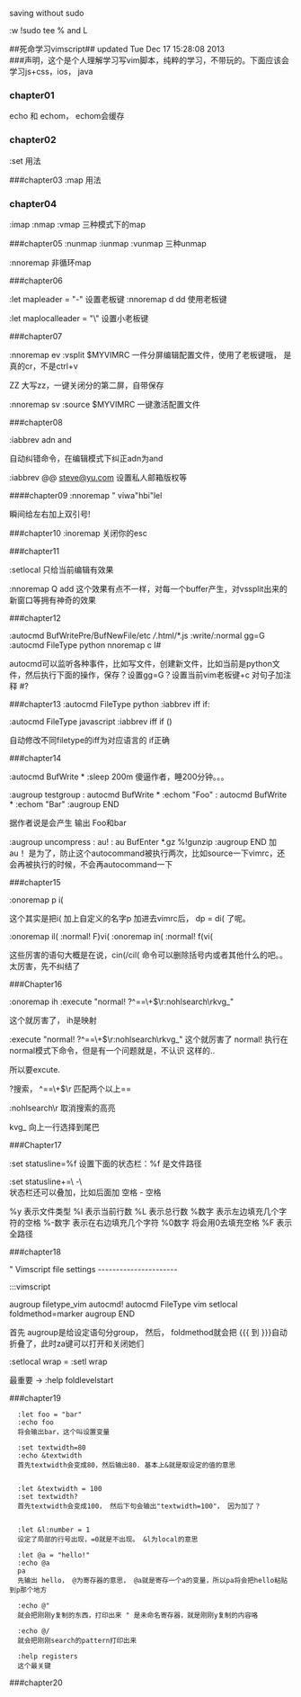 saving without sudo

:w !sudo tee %
and L

##死命学习vimscript##
updated Tue Dec 17 15:28:08 2013    	
###声明，这个是个人理解学习写vim脚本，纯粹的学习，不带玩的。下面应该会学习js+css，ios， java

### chapter01
  echo 和 echom， echom会缓存
### chapter02
  :set 用法

###chapter03
  :map 用法 

### chapter04
  :imap
  :nmap
  :vmap
  三种模式下的map

###chapter05
  :nunmap
  :iunmap
  :vunmap
  三种unmap

  :nnoremap
  非循环map

###chapter06

  :let mapleader = "-"
  设置老板键
  :nnoremap <leader>d dd
  使用老板键

  :let maplocalleader = "\\"
  设置小老板键

###chapter07

  :nnoremap <leader>ev :vsplit $MYVIMRC<cr>
  一件分屏编辑配置文件，使用了老板键哦， <cr> 是真的cr，不是ctrl+v

  ZZ
  大写zz，一键关闭分的第二屏，自带保存

  :nnoremap <leader>sv :source $MYVIMRC<cr>
  一键激活配置文件

###chapter08

  :iabbrev adn and

  自动纠错命令，在编辑模式下纠正adn为and

  :iabbrev @@    steve@yu.com
  设置私人邮箱版权等

####chapter09
  :nnoremap <leader>" viw<esc>a"<esc>hbi"<esc>lel

  瞬间给左右加上双引号!

###chapter10
  :inoremap <esc> <nop>
  关闭你的esc

###chapter11

  :setlocal 只给当前编辑有效果

  :nnoremap <buffer> Q add 这个效果有点不一样，对每一个buffer产生，对vssplit出来的新窗口等拥有神奇的效果

###chapter12

  :autocmd BufWritePre/BufNewFile/etc */*.html/*.js :write/:normal gg=G
  :autocmd FileType python nnoremap <buffer> <localleader>c I#

  autocmd可以监听各种事件，比如写文件，创建新文件，比如当前是python文件，然后执行下面的操作，保存？设置gg=G？设置当前vim老板键+c 对句子加注释 #?


###chapter13
  :autocmd FileType python     :iabbrev <buffer> iff if:<left>

  :autocmd FileType javascript :iabbrev <buffer> iff if ()<left>

  自动修改不同filetype的iff为对应语言的 if正确


###chapter14

  :autocmd BufWrite * :sleep 200m
  傻逼作者，睡200分钟。。。

  :augroup testgroup
  :    autocmd BufWrite * :echom "Foo"
  :    autocmd BufWrite * :echom "Bar"
  :augroup END

  据作者说是会产生 输出 Foo和bar

  :augroup uncompress
  :  au!
  :  au BufEnter *.gz %!gunzip
  :augroup END
  加 au！ 是为了，防止这个autocommand被执行两次，比如source一下vimrc，还会再被执行的时候，不会再autocommand一下

###chapter15

  :onoremap p i(

  这个其实是把i( 加上自定义的名字p
  加进去vimrc后， dp = di(  了呢。

  :onoremap il( :<c-u>normal! F)vi(<cr>
  :onoremap in( :<c-u>normal! f(vi(<cr>

  这些厉害的语句大概是在说，cin(/cil( 命令可以删除括号内或者其他什么的吧。。太厉害，先不纠结了



###Chapter16

  :onoremap ih :<c-u>execute "normal! ?^==\\+$\r:nohlsearch\rkvg_"<cr>

  这个就厉害了， ih是映射

  :execute "normal! ?^==\\+$\r:nohlsearch\rkvg_"<cr>
  这个就厉害了
  normal! 执行在normal模式下命令，但是有一个问题就是，不认识 <cr>这样的..
  
  所以要excute.
  
  ?搜索， ^==\\+$\r 匹配两个以上==
  
  :nohlsearch\r 取消搜索的高亮
  
  kvg_ 向上一行选择到尾巴

###Chapter17

  :set statusline=%f
  设置下面的状态栏：%f 是文件路径

  :set statusline+=\ -\      
  状态栏还可以叠加，比如后面加 空格 - 空格

  %y 表示文件类型
  %l 表示当前行数
  %L 表示总行数
  %数字  表示左边填充几个字符的空格
  %-数字  表示在右边填充几个字符
  %0数字  将会用0去填充空格
  %F 表示全路径

###chapter18

  " Vimscript file settings ---------------------- 

  :::vimscript
  
  
  augroup filetype_vim
      autocmd!
      autocmd FileType vim setlocal foldmethod=marker
  augroup END
  


  首先 augroup是给设定语句分group， 然后， foldmethod就会把 \{\{\{ 到 \}\}\}自动折叠了，此时za键可以打开和关闭她们

  :setlocal wrap  = :setl wrap

  最重要 -> :help foldlevelstart

###chapter19

      :let foo = "bar"
      :echo foo    
      将会输出bar，这个叫设置变量

      :set textwidth=80
      :echo &textwidth
      首先textwidth会变成80，然后输出80. 基本上&就是取设定的值的意思


      :let &textwidth = 100
      :set textwidth?
      首先textwidth会变成100， 然后下句会输出"textwidth=100"， 因为加了？


      :let &l:number = 1
      设定了局部的行号出现，=0就是不出现。 &l为local的意思

      :let @a = "hello!"
      :echo @a
      pa
      先输出 hello， @为寄存器的意思， @a就是寄存一个a的变量，所以pa将会把hello粘贴到p那个地方

      :echo @"
      就会把刚刚y复制的东西，打印出来 " 是未命名寄存器，就是刚刚y复制的内容咯

      :echo @/
      就会把刚刚search的pattern打印出来

      :help registers
      这个最关键

###chapter20




